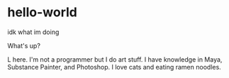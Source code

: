 # hello-world
idk what im doing 

What's up?

L here. I'm not a programmer but I do art stuff. 
I have knowledge in Maya, Substance Painter, and Photoshop.
I love cats and eating ramen noodles.
